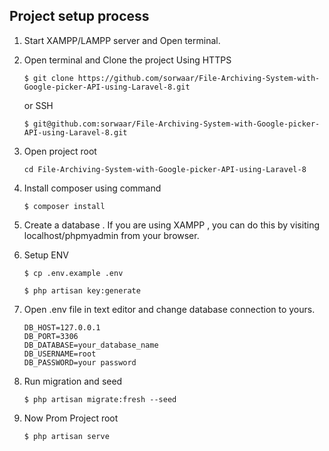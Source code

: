 
## Project setup process
1. Start XAMPP/LAMPP server and Open terminal.
2. Open terminal and Clone the project Using HTTPS

    ```
   $ git clone https://github.com/sorwaar/File-Archiving-System-with-Google-picker-API-using-Laravel-8.git
    ```
    or SSH
    ```
   $ git@github.com:sorwaar/File-Archiving-System-with-Google-picker-API-using-Laravel-8.git
    ```
3. Open project root

    ```
    cd File-Archiving-System-with-Google-picker-API-using-Laravel-8
    ```
4. Install composer using command

    ```
   $ composer install
    ``` 
5. Create a database . 
    If you are using XAMPP , you can do this by visiting localhost/phpmyadmin from your browser.
6. Setup ENV

    ```
   $ cp .env.example .env
   
   $ php artisan key:generate
    ``` 


7. Open .env file in text editor and change database connection to yours.

    ```
    DB_HOST=127.0.0.1
    DB_PORT=3306
    DB_DATABASE=your_database_name
    DB_USERNAME=root
    DB_PASSWORD=your password
    ``` 
8. Run migration and seed

    ```
   $ php artisan migrate:fresh --seed
    ``` 
9. Now Prom Project root 

     ```
   $ php artisan serve
    ``` 

